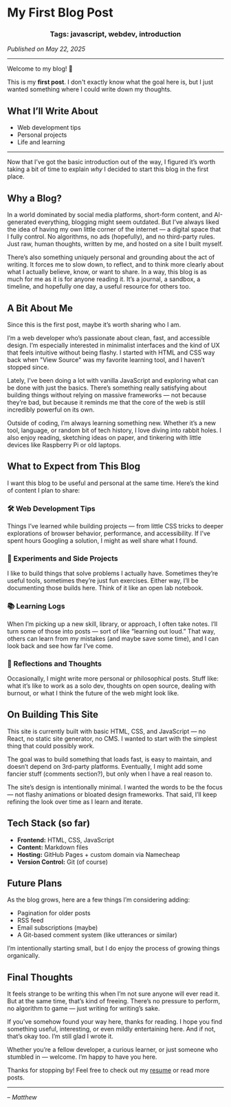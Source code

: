 <!--
title: My First Blog Post
date: 05-22-2025
tags: javascript, webdev, introduction
-->
# My First Blog Post

<h3 style="text-align: center;">Tags: javascript, webdev, introduction</h3>

*Published on May 22, 2025*

---

Welcome to my blog! 🎉

This is my **first post**. I don't exactly know what the goal here is, but I just wanted something where I could write down my thoughts.

## What I’ll Write About

- Web development tips  
- Personal projects  
- Life and learning  

---

Now that I’ve got the basic introduction out of the way, I figured it’s worth taking a bit of time to explain *why* I decided to start this blog in the first place.

## Why a Blog?

In a world dominated by social media platforms, short-form content, and AI-generated everything, blogging might seem outdated. But I’ve always liked the idea of having my own little corner of the internet — a digital space that I fully control. No algorithms, no ads (hopefully), and no third-party rules. Just raw, human thoughts, written by me, and hosted on a site I built myself.

There’s also something uniquely personal and grounding about the act of writing. It forces me to slow down, to reflect, and to think more clearly about what I actually believe, know, or want to share. In a way, this blog is as much for me as it is for anyone reading it. It’s a journal, a sandbox, a timeline, and hopefully one day, a useful resource for others too.

## A Bit About Me

Since this is the first post, maybe it’s worth sharing who I am.

I’m a web developer who’s passionate about clean, fast, and accessible design. I’m especially interested in minimalist interfaces and the kind of UX that feels intuitive without being flashy. I started with HTML and CSS way back when "View Source" was my favorite learning tool, and I haven’t stopped since.

Lately, I’ve been doing a lot with vanilla JavaScript and exploring what can be done with just the basics. There’s something really satisfying about building things without relying on massive frameworks — not because they’re bad, but because it reminds me that the core of the web is still incredibly powerful on its own.

Outside of coding, I’m always learning something new. Whether it’s a new tool, language, or random bit of tech history, I love diving into rabbit holes. I also enjoy reading, sketching ideas on paper, and tinkering with little devices like Raspberry Pi or old laptops.

## What to Expect from This Blog

I want this blog to be useful and personal at the same time. Here’s the kind of content I plan to share:

### 🛠 Web Development Tips

Things I’ve learned while building projects — from little CSS tricks to deeper explorations of browser behavior, performance, and accessibility. If I’ve spent hours Googling a solution, I might as well share what I found.

### 🧪 Experiments and Side Projects

I like to build things that solve problems I actually have. Sometimes they’re useful tools, sometimes they’re just fun exercises. Either way, I’ll be documenting those builds here. Think of it like an open lab notebook.

### 📚 Learning Logs

When I’m picking up a new skill, library, or approach, I often take notes. I’ll turn some of those into posts — sort of like “learning out loud.” That way, others can learn from my mistakes (and maybe save some time), and I can look back and see how far I’ve come.

### 💬 Reflections and Thoughts

Occasionally, I might write more personal or philosophical posts. Stuff like: what it’s like to work as a solo dev, thoughts on open source, dealing with burnout, or what I think the future of the web might look like.

## On Building This Site

This site is currently built with basic HTML, CSS, and JavaScript — no React, no static site generator, no CMS. I wanted to start with the simplest thing that could possibly work.

The goal was to build something that loads fast, is easy to maintain, and doesn’t depend on 3rd-party platforms. Eventually, I might add some fancier stuff (comments section?), but only when I have a real reason to.

The site’s design is intentionally minimal. I wanted the words to be the focus — not flashy animations or bloated design frameworks. That said, I’ll keep refining the look over time as I learn and iterate.

## Tech Stack (so far)

- **Frontend:** HTML, CSS, JavaScript
- **Content:** Markdown files
- **Hosting:** GitHub Pages + custom domain via Namecheap
- **Version Control:** Git (of course)

## Future Plans

As the blog grows, here are a few things I’m considering adding:

- Pagination for older posts
- RSS feed
- Email subscriptions (maybe)
- A Git-based comment system (like utterances or similar)

I’m intentionally starting small, but I do enjoy the process of growing things organically.

## Final Thoughts

It feels strange to be writing this when I’m not sure anyone will ever read it. But at the same time, that’s kind of freeing. There’s no pressure to perform, no algorithm to game — just writing for writing’s sake.

If you’ve somehow found your way here, thanks for reading. I hope you find something useful, interesting, or even mildly entertaining here. And if not, that’s okay too. I’m still glad I wrote it.

Whether you’re a fellow developer, a curious learner, or just someone who stumbled in — welcome. I’m happy to have you here.


Thanks for stopping by! Feel free to check out my [resume](/resume) or read more posts.

---

*– Matthew*


<script src="https://utteranc.es/client.js"
        repo="oseart55/site"
        issue-term="pathname"
        theme="gruvbox-dark"
        crossorigin="anonymous"
        async>
</script>
